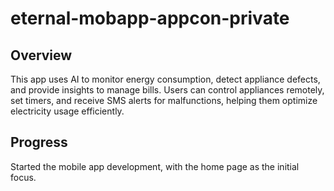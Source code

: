 # eternal-mobapp-appcon-private

## Overview
This app uses AI to monitor energy consumption, detect appliance defects, and provide insights to manage bills. Users can control appliances remotely, set timers, and receive SMS alerts for malfunctions, helping them optimize electricity usage efficiently.

## Progress
Started the mobile app development, with the home page as the initial focus.